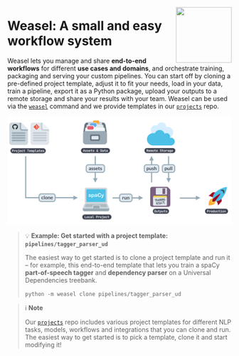 <a href="https://explosion.ai"><img src="https://explosion.ai/assets/img/logo.svg" width="125" height="125" align="right" /></a>

# Weasel: A small and easy workflow system

Weasel lets you manage and share **end-to-end workflows** for
different **use cases and domains**, and orchestrate training, packaging and
serving your custom pipelines. You can start off by cloning a pre-defined
project template, adjust it to fit your needs, load in your data, train a
pipeline, export it as a Python package, upload your outputs to a remote storage
and share your results with your team. Weasel can be used via the
[`weasel`](docs/tutorial/cli.md) command and we provide templates in our
[`projects`](https://github.com/explosion/projects) repo.

![Illustration of project workflow and commands](docs/assets/images/projects.svg)

> :bulb: **Example: Get started with a project template: `pipelines/tagger_parser_ud`**
>
> The easiest way to get started is to clone a project template and run it – for
> example, this end-to-end template that lets you train a spaCy **part-of-speech
> tagger** and **dependency parser** on a Universal Dependencies treebank.
>
> ```shell
> python -m weasel clone pipelines/tagger_parser_ud
> ```

> :information_source: **Note**
>
> Our [`projects`](https://github.com/explosion/projects) repo includes various
> project templates for different NLP tasks, models, workflows and integrations
> that you can clone and run. The easiest way to get started is to pick a
> template, clone it and start modifying it!
